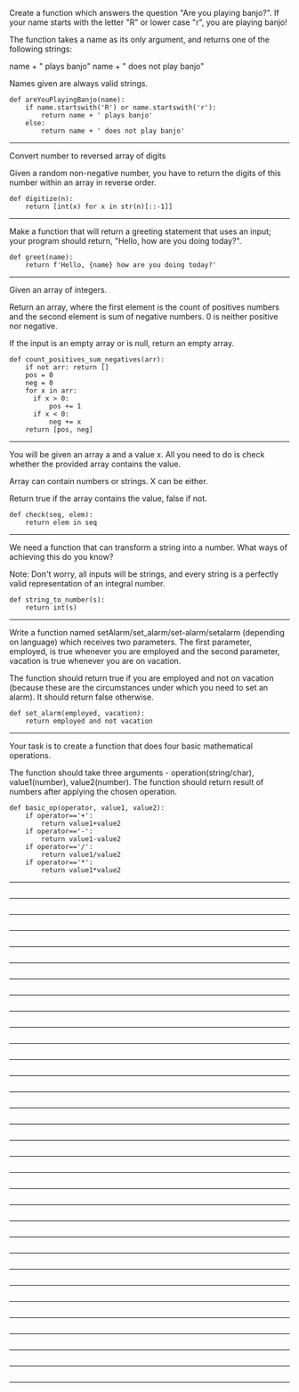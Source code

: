 Create a function which answers the question "Are you playing banjo?".
If your name starts with the letter "R" or lower case "r", you are playing banjo!

The function takes a name as its only argument, and returns one of the following strings:

name + " plays banjo" 
name + " does not play banjo"

Names given are always valid strings.
```
def areYouPlayingBanjo(name):
    if name.startswith('R') or name.startswith('r'):
        return name + ' plays banjo'
    else:
        return name + ' does not play banjo'
```
_________________________________________________________________________________________________________________________________
Convert number to reversed array of digits

Given a random non-negative number, you have to return the digits of this number within an array in reverse order.
```
def digitize(n):
    return [int(x) for x in str(n)[::-1]]
```
_________________________________________________________________________________________________________________________________
Make a function that will return a greeting statement that uses an input; your program should return, "Hello, <name> how are you doing today?".
```
def greet(name):
    return f'Hello, {name} how are you doing today?'
```
_________________________________________________________________________________________________________________________________
Given an array of integers.

Return an array, where the first element is the count of positives numbers and the second element is sum of negative numbers. 0 is neither positive nor negative.

If the input is an empty array or is null, return an empty array.
```
def count_positives_sum_negatives(arr):
    if not arr: return []
    pos = 0
    neg = 0
    for x in arr:
      if x > 0:
          pos += 1
      if x < 0:
          neg += x
    return [pos, neg]
```
_________________________________________________________________________________________________________________________________
You will be given an array a and a value x. All you need to do is check whether the provided array contains the value.

Array can contain numbers or strings. X can be either.

Return true if the array contains the value, false if not.

```
def check(seq, elem):
    return elem in seq
```
_________________________________________________________________________________________________________________________________
We need a function that can transform a string into a number. What ways of achieving this do you know?

Note: Don't worry, all inputs will be strings, and every string is a perfectly valid representation of an integral number.
```
def string_to_number(s):
    return int(s)
```
_________________________________________________________________________________________________________________________________
Write a function named setAlarm/set_alarm/set-alarm/setalarm (depending on language) which receives two parameters. The first parameter, employed, is true whenever you are employed and the second parameter, vacation is true whenever you are on vacation.

The function should return true if you are employed and not on vacation (because these are the circumstances under which you need to set an alarm). It should return false otherwise.
```
def set_alarm(employed, vacation):
    return employed and not vacation
```
_________________________________________________________________________________________________________________________________
Your task is to create a function that does four basic mathematical operations.

The function should take three arguments - operation(string/char), value1(number), value2(number).
The function should return result of numbers after applying the chosen operation.
```
def basic_op(operator, value1, value2):
    if operator=='+':
        return value1+value2
    if operator=='-':
        return value1-value2
    if operator=='/':
        return value1/value2
    if operator=='*':
        return value1*value2
```
_________________________________________________________________________________________________________________________________

```

```
_________________________________________________________________________________________________________________________________

```

```
_________________________________________________________________________________________________________________________________

```

```
_________________________________________________________________________________________________________________________________

```

```
_________________________________________________________________________________________________________________________________

```

```
_________________________________________________________________________________________________________________________________

```

```
_________________________________________________________________________________________________________________________________

```

```
_________________________________________________________________________________________________________________________________

```

```
_________________________________________________________________________________________________________________________________

```

```
_________________________________________________________________________________________________________________________________

```

```
_________________________________________________________________________________________________________________________________
```

```
_________________________________________________________________________________________________________________________________

```

```
_________________________________________________________________________________________________________________________________

```

```
_________________________________________________________________________________________________________________________________

```

```
_________________________________________________________________________________________________________________________________

```

```
_________________________________________________________________________________________________________________________________

```

```
_________________________________________________________________________________________________________________________________

```

```
_________________________________________________________________________________________________________________________________

```

```
_________________________________________________________________________________________________________________________________

```

```
_________________________________________________________________________________________________________________________________

```

```
_________________________________________________________________________________________________________________________________

```

```
_________________________________________________________________________________________________________________________________

```

```
_________________________________________________________________________________________________________________________________

```

```
_________________________________________________________________________________________________________________________________

```

```
_________________________________________________________________________________________________________________________________

```

```
_________________________________________________________________________________________________________________________________

```

```
_________________________________________________________________________________________________________________________________

```

```
_________________________________________________________________________________________________________________________________
```

```
_________________________________________________________________________________________________________________________________

```

```
_________________________________________________________________________________________________________________________________

```

```
_________________________________________________________________________________________________________________________________
```

```
_________________________________________________________________________________________________________________________________
